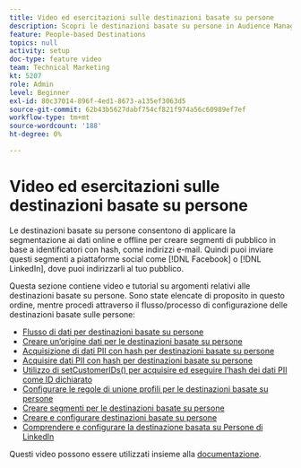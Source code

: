 ```yaml
---
title: Video ed esercitazioni sulle destinazioni basate su persone
description: Scopri le destinazioni basate su persone in Audience Manager. Scopri come applicare la segmentazione ai dati online e offline per creare segmenti di pubblico in base a identificatori con hash, come indirizzi e-mail e altro ancora.
feature: People-based Destinations
topics: null
activity: setup
doc-type: feature video
team: Technical Marketing
kt: 5207
role: Admin
level: Beginner
exl-id: 80c37014-896f-4ed1-8673-a135ef3063d5
source-git-commit: 62b43b5627dabf754cf821f974a56c60989ef7ef
workflow-type: tm+mt
source-wordcount: '188'
ht-degree: 0%

---
```


# Video ed esercitazioni sulle destinazioni basate su persone

Le destinazioni basate su persone consentono di applicare la segmentazione ai dati online e offline per creare segmenti di pubblico in base a identificatori con hash, come indirizzi e-mail. Quindi puoi inviare questi segmenti a piattaforme social come [!DNL Facebook] o [!DNL LinkedIn], dove puoi indirizzarli al tuo pubblico.

Questa sezione contiene video e tutorial su argomenti relativi alle destinazioni basate su persone. Sono state elencate di proposito in questo ordine, mentre procedi attraverso il flusso/processo di configurazione delle destinazioni basate sulle persone:

* [Flusso di dati per destinazioni basate su persone](people-based-destinations-data-flow.md)
* [Creare un’origine dati per le destinazioni basate su persone](creating-a-data-source-for-people-based-destinations.md)
* [Acquisizione di dati PII con hash per destinazioni basate su persone](understanding-hashed-pii-data-ingestion-for-people-based-destinations.md)
* [Acquisire dati PII con hash per destinazioni basate su persone](ingesting-hashed-pii-for-people-based-destinations.md)
* [Utilizzo di setCustomerIDs() per acquisire ed eseguire l’hash dei dati PII come ID dichiarato](using-setcustomerids-to-ingest-and-hash-pii-as-a-declared-id.md)
* [Configurare le regole di unione profili per le destinazioni basate su persone](configuring-profile-merge-rules-for-people-based-destinations.md)
* [Creare segmenti per le destinazioni basate su persone](creating-segments-for-people-based-destinations.md)
* [Creare e configurare destinazioni basate su persone](create-and-configure-people-based-destinations.md)
* [Comprendere e configurare la destinazione basata su Persone di LinkedIn](understanding-and-configuring-the-linkedin-pbd.md)

Questi video possono essere utilizzati insieme alla [documentazione](https://experienceleague.adobe.com/docs/audience-manager/user-guide/features/destinations/people-based/people-based-destinations-overview.html).
